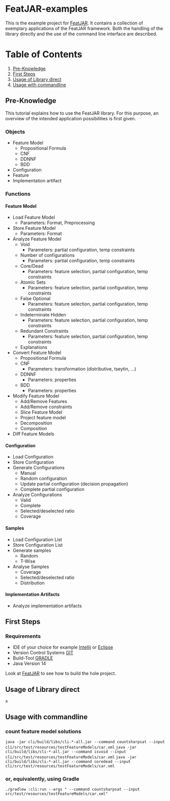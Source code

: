 # FeatJAR-examples
This is the example project for [FeatJAR](https://github.com/FeatureIDE). It contains a collection of exemplary applications of the FeatJAR framework. 
Both the handling of the library directly and the use of the command line interface are described.

# Table of Contents
1. [Pre-Knowledge](#example)
2. [First Steps](#example2)
3. [Usage of Library direct ](#third-example)
4. [Usage with commandline ](#fourth-examplehttpwwwfourthexamplecom)

## Pre-Knowledge
This tutorial explains how to use the FeatJAR library. For this purpose, an overview of the intended application possibilities is first given. 

### Objects
- Feature Model
    - Propositional Formula
    - CNF
    - DDNNF
    - BDD
- Configuration
- Feature
- Implementation artifact

### Functions
#### Feature Model
- Load Feature Model
    - Parameters: Format, Preprocessing
- Store Feature Model
    - Parameters: Format
- Analyze Feature Model
    - Void
        - Parameters: partial configuration, temp constraints
    - Number of configurations
        - Parameters: partial configuration, temp constraints
    - Core/Dead
        - Parameters: feature selection, partial configuration, temp constraints
    - Atomic Sets
        - Parameters: feature selection, partial configuration, temp constraints
    - False Optional
        - Parameters: feature selection, partial configuration, temp constraints
    - Indeterminate Hidden
        - Parameters: feature selection, partial configuration, temp constraints
    - Redundant Constraints
        - Parameters: feature selection, partial configuration, temp constraints
    - Explanations
- Convert Feature Model
    - Propositional Formula
    - CNF
        - Parameters: transformation (distributive, tseytin, ...)
    - DDNNF
        - Parameters: properties
    - BDD
        - Parameters: properties
- Modify Feature Model
    - Add/Remove Features
    - Add/Remove constraints
    - Slice Feature Model
    - Project feature model
    - Decomposition
    - Composition
- Diff Feature Models

#### Configuration
- Load Configuration
- Store Configuration
- Generate Configurations
    - Manual
    - Random configuration
    - Update partial configuration (decision propagation)
    - Complete partial configuration
- Analyze Configurations
    - Valid
    - Complete
    - Selected/deselected ratio
    - Coverage

#### Samples
- Load Configuration List
- Store Configuration List
- Generate samples
    - Random
    - T-Wise
- Analyse Samples
    - Coverage
    - Selected/deselected ratio
    - Distribution

#### Implementation Artifacts
- Analyze implementation artifacts

## First Steps
### Requirements
+ IDE of your choice for example [Intellij](https://www.jetbrains.com/idea/) or [Eclipse](https://www.eclipse.org/)
+ Version Control Systems [GIT](https://git-scm.com/)
+ Build-Tool [GRADLE](https://gradle.org/)
+ Java Version 14 

Look at [FeatJAR](https://github.com/FeatureIDE/FeatJAR) to see how to build the hole project.

## Usage of Library direct 
`a`

## Usage with commandline 
### count feature model solutions
`java -jar cli/build/libs/cli-*-all.jar --command countsharpsat --input cli/src/test/resources/testFeatureModels/car.xml`
`java -jar cli/build/libs/cli-*-all.jar --command isvoid --input cli/src/test/resources/testFeatureModels/car.xml`
`java -jar cli/build/libs/cli-*-all.jar --command coredead --input cli/src/test/resources/testFeatureModels/car.xml`



### or, equivalently, using Gradle
`./gradlew :cli:run --args " --command countsharpsat --input src/test/resources/testFeatureModels/car.xml"`